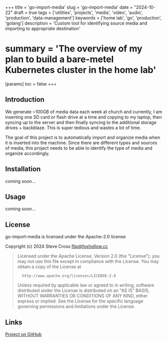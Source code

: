 +++
title = 'go-import-media'
slug = 'go-import-media'
date = "2024-10-22"
draft = true
tags = ['utilities', 'projects', 'media', 'video', 'audio', 'production', 'data-management']
keywords = ['home lab', 'go', 'production', 'golang']
description = 'Custom tool for identifying source media and importing to appropriate destination'
# summary = 'The overview of my plan to build a bare-metel Kubernetes cluster in the home lab'
[params]
toc = false
+++

## Introduction

We generate ~100GB of media data each week at church and currently, I am inserting one
SD card or flash drive at a time and copying to my laptop, then syncing up to the 
server and then finally syncing to the additional storage drives + backblaze. This
is super tedious and wastes a lot of time. 

The goal of this project is to automatically import and organize media when it is 
inserted into the machine. Since there are different types and sources of media,
this project needs to be able to identify the type of media and organize accordingly.

## Installation

coming soon...

## Usage

coming soon...

## License

go-import-media is licensed under the Apache-2.0 license

Copyright (c) 2024 Steve Cross <flip@foxhollow.cc>

>  Licensed under the Apache License, Version 2.0 (the "License");
>  you may not use this file except in compliance with the License.
>  You may obtain a copy of the License at
>
>       http://www.apache.org/licenses/LICENSE-2.0
>
>  Unless required by applicable law or agreed to in writing, software
>  distributed under the License is distributed on an "AS IS" BASIS,
>  WITHOUT WARRANTIES OR CONDITIONS OF ANY KIND, either express or implied.
>  See the License for the specific language governing permissions and
>  limitations under the License.


## Links

[Project on GitHub](https://github.com/hairlesshobo/go-import-media)